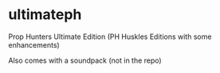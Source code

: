 # ultimateph
Prop Hunters Ultimate Edition (PH Huskles Editions with some enhancements)

Also comes with a soundpack (not in the repo)
